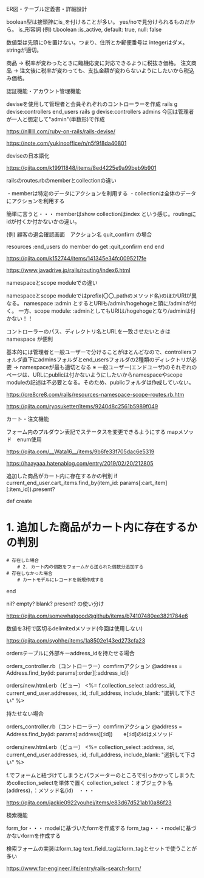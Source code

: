 ER図・テーブル定義書・詳細設計


boolean型は接頭辞にis_を付けることが多い。 yes/noで見分けられるものだから。
is_形容詞    (例) t.boolean :is_active, default: true, null: false


数値型は先頭に0を置けない。つまり、住所とか郵便番号は integerはダメ。stringが適切。


商品 → 税率が変わったときに臨機応変に対応できるように税抜き価格。
注文商品 → 注文後に税率が変わっても、支払金額が変わらないようにしたいから税込み価格。




認証機能・アカウント管理機能


deviseを使用して管理者と会員それぞれのコントローラーを作成
rails g devise:controllers end_users
rails g devise:controllers admins
今回は管理者が一人と想定して"admin"(単数形)で作成

https://nllllll.com/ruby-on-rails/rails-devise/

https://note.com/yukinooffice/n/n5f9f8da40801



deviseの日本語化

https://qiita.com/k19911848/items/8ed4225e9a99beb9b901



railsのroutes.rbのmemberとcollectionの違い

・memberは特定のデータにアクションを利用する
・collectionは全体のデータにアクションを利用する

簡単に言うと・・・
memberはshow
collectionはindex
という感じ。routingにidが付くか付かないかの違い。

(例) 顧客の退会確認画面　アクション名 quit_confirm の場合

  resources :end_users do
    member do
      get :quit_confirm
    end
  end

https://qiita.com/k152744/items/141345e34fc0095217fe

https://www.javadrive.jp/rails/routing/index6.html



namespaceとscope moduleでの違い

namespaceとscope moduleではprefix(〇〇_pathのメソッド名)のほかURIが異なる。
namespace :admin とするとURIも/admin/hogehogeと頭に/adminが付く。
一方、scope module: :adminとしてもURIは/hogehogeとなり/adminは付かない！！

コントローラーのパス、ディレクトリ名とURLを一致させたいときは namespace が便利

基本的には管理者と一般ユーザーで分けることがほとんどなので、controllersフォルダ直下にadminsフォルダとend_usersフォルダの2種類のディレクトリが必要
→ namespaceが最も適切となる
※ 一般ユーザー(エンドユーザ)のそれぞれのページは、URLにpublicは付かないようにしたいからnamespaceやscope moduleの記述は不必要となる。そのため、publicフォルダは作成していない。

https://cre8cre8.com/rails/resources-namespace-scope-routes.rb.htm

https://qiita.com/ryosuketter/items/9240d8c2561b5989f049




カート・注文機能


フォーム内のプルダウン表記でステータスを変更できるようにする
mapメソッド　enum使用

https://qiita.com/__Wata16__/items/9b6fe33f705dac6e5319

https://haayaaa.hatenablog.com/entry/2019/02/20/212805



追加した商品がカート内に存在するかの判別
if current_end_user.cart_items.find_by(item_id: params[:cart_item][:item_id]).present?

def create
# 1. 追加した商品がカート内に存在するかの判別
    # 存在した場合
        # 2. カート内の個数をフォームから送られた個数分追加する
    # 存在しなかった場合
        # カートモデルにレコードを新規作成する
end



nil? empty? blank? present? の使い分け

https://qiita.com/somewhatgood@github/items/b74107480ee3821784e6



数値を3桁で区切るdelimitedメソッド(今回は使用しない)

https://qiita.com/syohhe/items/1a8502e143ed273cfa23



ordersテーブルに外部キーaddress_idを持たせる場合

orders_controller.rb（コントローラー）comfirmアクション
@address = Address.find_by(id: params[:order][:address_id])

orders/new.html.erb（ビュー）
<%= f.collection_select :address_id, current_end_user.addresses, :id, :full_address, include_blank: "選択して下さい" %>


持たせない場合

orders_controller.rb（コントローラー）comfirmアクション
@address = Address.find_by(id: params[:address][:id])　　※[:id]のidはメソッド

orders/new.html.erb（ビュー）
<%= collection_select :address, :id, current_end_user.addresses, :id, :full_address, include_blank: "選択して下さい" %>


f.でフォームと紐づけてしまうとパラメーターのところで引っかかってしまうためcollection_selectを単体で置く
collection_select ：オブジェクト名(address)，：メソッド名(id)　・・・

https://qiita.com/jackie0922youhei/items/e83d67d521ab10a86f23




検索機能


form_for・・・ modelに基づいたformを作成する
form_tag・・・modelに基づかないformを作成する

検索フォームの実装はform_tag
text_field_tagはform_tagとセットで使うことが多い

https://www.for-engineer.life/entry/rails-search-form/
